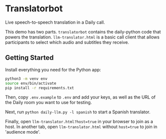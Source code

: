 # Translatorbot

Live speech-to-speech translation in a Daily call.

This demo has two parts. `translatorbot` contains the daily-python code that powers the translation. `llm-translator.html` is a basic call client that allows participants to select which audio and subtitles they receive.

## Getting Started

Install everything you need for the Python app:

```bash
python3 -m venv env
source env/bin/activate
pip install -r requirements.txt
```

Then, copy `.env.example` to `.env` and add your keys, as well as the URL of the Daily room you want to use for testing.

Next, run `python daily-llm.py -l spanish` to start a Spanish translator.

Finally, open `llm-translator.html?host=true` in your browser to join as a host. In another tab, open `llm-translator.html` without `host=true` to join in 'audience mode'.
